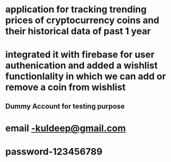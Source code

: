 # application for tracking trending prices of cryptocurrency coins and their historical data of past 1 year

# integrated it with firebase for user authenication and added a wishlist functionlality in which we can add or remove a coin from wishlist

## Dummy Account for testing purpose
# email -kuldeep@gmail.com
# password-123456789